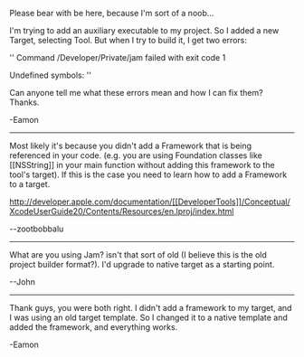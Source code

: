 Please bear with be here, because I'm sort of a noob...

I'm trying to add an auxiliary executable to my project. So I added a new Target, selecting Tool. But when I try to build it, I get two errors:

''
Command /Developer/Private/jam failed with exit code 1

Undefined symbols:
''

Can anyone tell me what these errors mean and how I can fix them? Thanks.


-Eamon

----

Most likely it's because you didn't add a Framework that is being referenced in your code. (e.g. you are using Foundation classes like [[NSString]] in your main function without adding this framework to the tool's target). If this is the case you need to learn how to add a Framework to a target.

http://developer.apple.com/documentation/[[DeveloperTools]]/Conceptual/XcodeUserGuide20/Contents/Resources/en.lproj/index.html

--zootbobbalu

----
What are you using Jam?  isn't that sort of old (I believe this is the old project builder format?).  I'd upgrade to native target as a starting point.

--John

----
Thank guys, you were both right. I didn't add a framework to my target, and I was using an old target template. So I changed it to a native template and added the framework, and everything works.

-Eamon